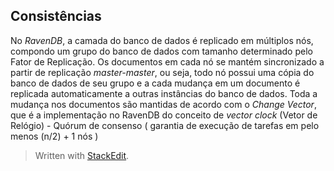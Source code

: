 
## Consistências
No *RavenDB*, a camada do banco de dados é replicado em múltiplos nós, compondo um grupo do banco de dados com tamanho determinado pelo Fator de Replicação. Os documentos em cada nó se mantém sincronizado a partir de replicação *master-master*, ou seja, todo nó possui uma cópia do banco de dados de seu grupo e a cada mudança em um documento é replicada automaticamente a outras instâncias do banco de dados. Toda a mudança nos documentos são mantidas de acordo com o *Change Vector*, que é a implementação no RavenDB do conceito de *vector clock* (Vetor de Relógio)
	- Quórum de consenso ( garantia de execução de tarefas em pelo menos (n/2) + 1 nós )


> Written with [StackEdit](https://stackedit.io/).
<!--stackedit_data:
eyJoaXN0b3J5IjpbLTc3ODEzMzg4NCwtMjg3MDAzMTc0XX0=
-->